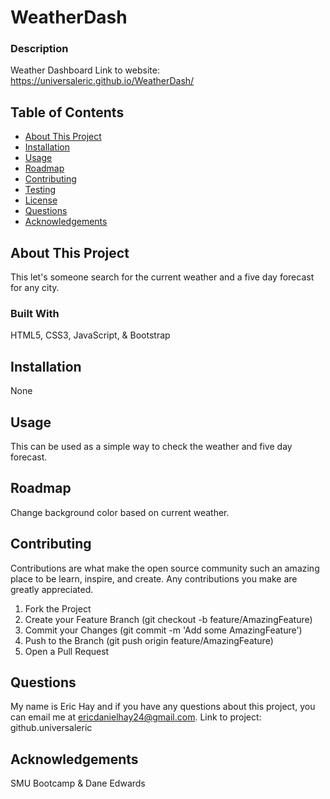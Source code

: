 # WeatherDash

### Description

Weather Dashboard
Link to website: https://universaleric.github.io/WeatherDash/

## Table of Contents

- [About This Project](#about)
- [Installation](#installation)
- [Usage](#usage)
- [Roadmap](#features)
- [Contributing](#contributing)
- [Testing](#test)
- [License](#license)
- [Questions](#questions)
- [Acknowledgements](#acknowledgement)

<a name="about"></a>

## About This Project

This let's someone search for the current weather and a five day forecast for any city.

### Built With

HTML5, CSS3, JavaScript, & Bootstrap

<a name="installation"></a>

## Installation

None

<a name="usage"></a>

## Usage

This can be used as a simple way to check the weather and five day forecast.

<a name="features"></a>

## Roadmap

Change background color based on current weather.

<a name="contributing"></a>

## Contributing

Contributions are what make the open source community such an amazing place to be learn, inspire, and create. Any contributions you make are greatly appreciated.

1. Fork the Project
2. Create your Feature Branch (git checkout -b feature/AmazingFeature)
3. Commit your Changes (git commit -m 'Add some AmazingFeature')
4. Push to the Branch (git push origin feature/AmazingFeature)
5. Open a Pull Request

<a name="questions"></a>

## Questions

My name is Eric Hay and if you have any questions about this project, you can email me at ericdanielhay24@gmail.com.
Link to project: github.universaleric

<a name="acknowledgement"></a>

## Acknowledgements

SMU Bootcamp & Dane Edwards
